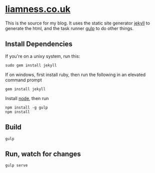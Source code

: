 # [liamness.co.uk](http://liamness.co.uk)

This is the source for my blog. It uses the static site generator [
jekyll](http://jekyllrb.com) to generate the html, and the task runner [gulp](http://gulpjs.com/) to do other things.

## Install Dependencies

If you're on a unixy system, run this:
```
sudo gem install jekyll
```
If on windows, first install ruby, then run the following in an elevated command prompt
```
gem install jekyll
```
Install [node](http://nodejs.org), then run
```
npm install -g gulp
npm install
```

## Build
```
gulp
```

## Run, watch for changes
```
gulp serve
```
